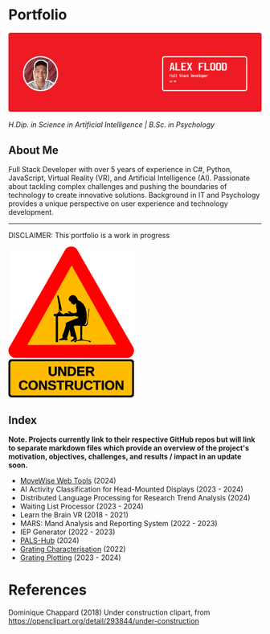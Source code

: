 # Portfolio

![Portfolio Cover Photo](./images/Portfolio%20Cover%20Photo.png)

*H.Dip. in Science in Artificial Intelligence | B.Sc. in Psychology*

## About Me

Full Stack Developer with over 5 years of experience in C#, Python,
JavaScript, Virtual Reality (VR), and Artificial Intelligence (AI).
Passionate about tackling complex challenges and pushing the
boundaries of technology to create innovative solutions.
Background in IT and Psychology provides a unique perspective on
user experience and technology development. 

---

DISCLAIMER: This portfolio is a work in progress

<img src="./images/Under%20construction.png" alt="Under Construction Clipart" width="250" height="300">


## Index

**Note. Projects currently link to their respective GitHub repos but will link to separate markdown files which provide an overview of the project's motivation, objectives, challenges, and results / impact in an update soon.**

- [MoveWise Web Tools](https://github.com/SaikoTechnology/MoveWise.ie) (2024)
- AI Activity Classification for Head-Mounted Displays (2023 - 2024)
- Distributed Language Processing for Research Trend Analysis (2024)
- Waiting List Processor (2023 - 2024)
- Learn the Brain VR (2018 - 2021)
- MARS: Mand Analysis and Reporting System (2022 - 2023)
- IEP Generator (2022 - 2023)
- [PALS-Hub](https://github.com/SaikoTechnology/PALS-Hub) (2024)
- [Grating Characterisation](https://github.com/SaikoTechnology/Grating-Characterisation) (2022)
- [Grating Plotting](https://github.com/SaikoTechnology/Grating-Plotting) (2023 - 2024)


# References

Dominique Chappard (2018) Under construction clipart, from https://openclipart.org/detail/293844/under-construction